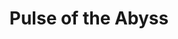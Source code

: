 ---
title: "Pulse of the Abyss"
description: "This piece is a tribute to the creatures that dwell in the deep, where light barely reaches but imagination flourishes. The squid, outlined in blues and whites, unfolds like a dance among bubbles and invisible currents. The yellow background, almost solar, defies marine logic and turns the ocean into a stage. I wanted to capture that moment when the strange becomes beautiful, and the wild transforms into a symbol of movement and mystery."
image: "@assets/projects/6.webp"
---